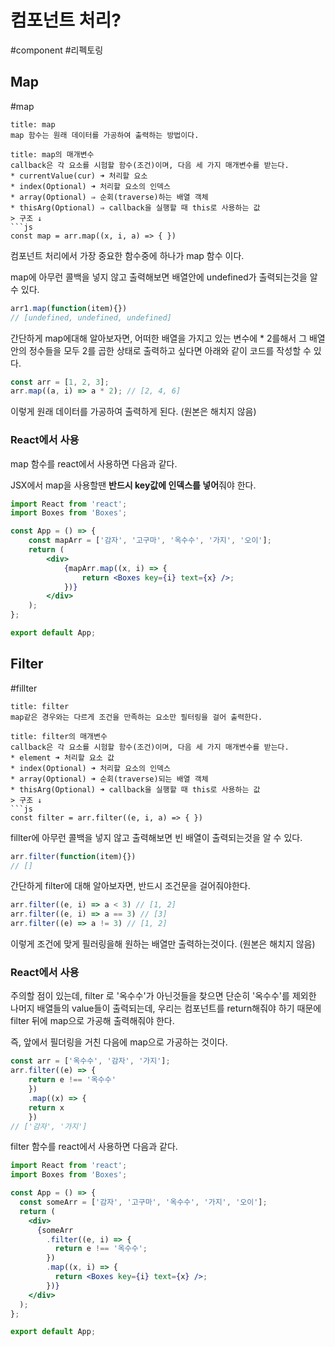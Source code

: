 # 컴포넌트 처리?
#component #리펙토링

## Map
#map

```ad-note
title: map
map 함수는 원래 데이터를 가공하여 출력하는 방법이다.
```

```ad-summary
title: map의 매개변수
callback은 각 요소를 시험할 함수(조건)이며, 다음 세 가지 매개변수를 받는다.
* currentValue(cur) ➜ 처리할 요소 
* index(Optional) ➜ 처리할 요소의 인덱스
* array(Optional) ⇒ 순회(traverse)하는 배열 객체
* thisArg(Optional) ⇒ callback을 실행할 때 this로 사용하는 값
> 구조 ↓
```js
const map = arr.map((x, i, a) => { })
```


컴포넌트 처리에서 가장 중요한 함수중에 하나가 map 함수 이다. 

map에 아무런 콜백을 넣지 않고 출력해보면 배열안에 undefined가 출력되는것을 알 수 있다.
```js
arr1.map(function(item){})
// [undefined, undefined, undefined]
```

간단하게 map에대해 알아보자면, 어떠한 배열을 가지고 있는 변수에 * 2를해서 그 배열안의 정수들을 모두 2를 곱한 상태로 출력하고 싶다면 아래와 같이 코드를 작성할 수 있다.

```js
const arr = [1, 2, 3];
arr.map((a, i) => a * 2); // [2, 4, 6]
```

이렇게 원래 데이터를 가공하여 출력하게 된다. (원본은 해치지 않음)

### React에서 사용
map 함수를 react에서 사용하면 다음과 같다. 

JSX에서 map을 사용할땐 **반드시 key값에 인덱스를 넣어**줘야 한다. 
```jsx
import React from 'react';
import Boxes from 'Boxes';

const App = () => {
	const mapArr = ['감자', '고구마', '옥수수', '가지', '오이'];
	return (
		<div>
			{mapArr.map((x, i) => {
				return <Boxes key={i} text={x} />;
			})}
		</div>
	);
};

export default App;
```

## Filter
#fillter

```ad-note
title: filter
map같은 경우와는 다르게 조건을 만족하는 요소만 필터링을 걸어 출력한다.
```

```ad-summary
title: filter의 매개변수
callback은 각 요소를 시험할 함수(조건)이며, 다음 세 가지 매개변수를 받는다.
* element ➜ 처리할 요소 값
* index(Optional) ➜ 처리할 요소의 인덱스
* array(Optional) ➜ 순회(traverse)되는 배열 객체
* thisArg(Optional) ➜ callback을 실행할 때 this로 사용하는 값
> 구조 ↓
```js
const filter = arr.filter((e, i, a) => { })
```

fillter에 아무런 콜백을 넣지 않고 출력해보면 빈 배열이 출력되는것을 알 수 있다.
```js
arr.filter(function(item){})
// []
```

간단하게 filter에 대해 알아보자면, 반드시 조건문을 걸어줘야한다.

```js
arr.filter((e, i) => a < 3) // [1, 2]
arr.filter((e, i) => a == 3) // [3]
arr.filter((e) => a != 3) // [1, 2]
```

이렇게 조건에 맞게 필러링을해 원하는 배열만 출력하는것이다. (원본은 해치지 않음)

### React에서 사용

주의할 점이 있는데, filter 로 '옥수수'가 아닌것들을 찾으면 단순히 '옥수수'를 제외한 나머지 배열들의 value들이 출력되는데, 우리는 컴포넌트를 return해줘야 하기 때문에 filter 뒤에 map으로 가공해 출력해줘야 한다.

즉, 앞에서 필더링을 거친 다음에 map으로 가공하는 것이다.

```js
const arr = ['옥수수', '감자', '가지'];
arr.filter((e) => {
	return e !== '옥수수'
	})
	.map((x) => {
	return x
	})
// ['감자', '가지']
```

filter 함수를 react에서 사용하면 다음과 같다. 
```jsx
import React from 'react';
import Boxes from 'Boxes';

const App = () => {
  const someArr = ['감자', '고구마', '옥수수', '가지', '오이'];
  return (
    <div>
      {someArr
        .filter((e, i) => {
          return e !== '옥수수';
        })
        .map((x, i) => {
          return <Boxes key={i} text={x} />;
        })}
    </div>
  );
};

export default App;
```
